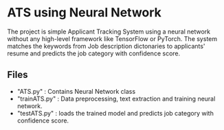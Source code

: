# ATS using Neural Network
The project is simple Applicant Tracking System using a neural network without any high-level framework like TensorFlow or PyTorch.
The system matches the keywords from Job description dictonaries to applicants' resume and predicts the job category with confidence score.

## Files
- "ATS.py" : Contains Neural Network class
- "trainATS.py" : Data preprocessing, text extraction and training neural network.
- "testATS.py" : loads the trained model and predicts job category with confidence score.
